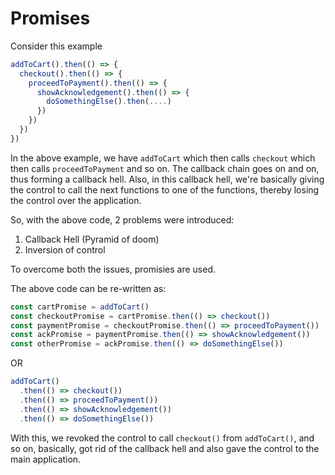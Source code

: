 # Promises

Consider this example
```js
addToCart().then(() => {
  checkout().then(() => {
    proceedToPayment().then(() => {
      showAcknowledgement().then(() => {
        doSomethingElse().then(....)
      })
    })
  })
})
```

In the above example, we have `addToCart` which then calls `checkout` which then calls `proceedToPayment` and so on. 
The callback chain goes on and on, thus forming a callback hell. 
Also, in this callback hell, we're basically giving the control to call the next functions to one of the functions, thereby losing the control over the application.

So, with the above code, 2 problems were introduced:
1. Callback Hell (Pyramid of doom)
2. Inversion of control


To overcome both the issues, promisies are used.

The above code can be re-written as:
```js
const cartPromise = addToCart()
const checkoutPromise = cartPromise.then(() => checkout())
const paymentPromise = checkoutPromise.then(() => proceedToPayment())
const ackPromise = paymentPromise.then(() => showAcknowledgement())
const otherPromise = ackPromise.then(() => doSomethingElse())
```

OR 

```js
addToCart()
  .then(() => checkout())
  .then(() => proceedToPayment())
  .then(() => showAcknowledgement())
  .then(() => doSomethingElse())
```

With this, we revoked the control to call `checkout()` from `addToCart()`, and so on, basically, got rid of the callback hell and also gave the control to the main application.
